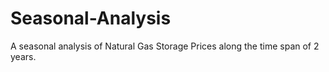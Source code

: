 # Seasonal-Analysis
A seasonal analysis of Natural Gas Storage Prices along the time span of 2 years.
